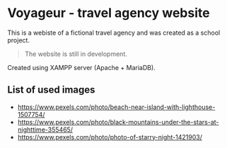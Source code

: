 # Voyageur - travel agency website

This is a webiste of a fictional travel agency and was created as a school project.

> The website is still in development.  

Created using XAMPP server (Apache + MariaDB).

## List of used images

- <https://www.pexels.com/photo/beach-near-island-with-lighthouse-1507754/>
- <https://www.pexels.com/photo/black-mountains-under-the-stars-at-nighttime-355465/>
- <https://www.pexels.com/photo/photo-of-starry-night-1421903/>
